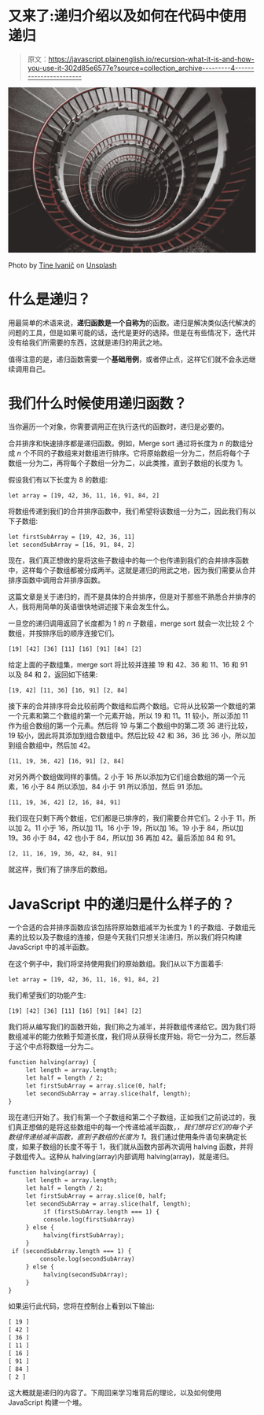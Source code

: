 # 又来了:递归介绍以及如何在代码中使用递归

> 原文：<https://javascript.plainenglish.io/recursion-what-it-is-and-how-you-use-it-302d85e6577e?source=collection_archive---------4----------------------->

![](img/53c094ec0de876cc2f45206b38d774ab.png)

Photo by [Tine Ivanič](https://unsplash.com/@tine999?utm_source=unsplash&utm_medium=referral&utm_content=creditCopyText) on [Unsplash](https://unsplash.com/s/photos/loop?utm_source=unsplash&utm_medium=referral&utm_content=creditCopyText)

# 什么是递归？

用最简单的术语来说，**递归函数是一个自称为**的函数。递归是解决类似迭代解决的问题的工具，但是如果可能的话，迭代是更好的选择。但是在有些情况下，迭代并没有给我们所需要的东西，这就是递归的用武之地。

值得注意的是，递归函数需要一个**基础用例**，或者停止点，这样它们就不会永远继续调用自己。

# 我们什么时候使用递归函数？

当你遍历一个对象，你需要调用正在执行迭代的函数时，递归是必要的。

合并排序和快速排序都是递归函数。例如，Merge sort 通过将长度为 *n* 的数组分成 *n* 个不同的子数组来对数组进行排序。它将原始数组一分为二，然后将每个子数组一分为二，再将每个子数组一分为二，以此类推，直到子数组的长度为 1。

假设我们有以下长度为 8 的数组:

```
let array = [19, 42, 36, 11, 16, 91, 84, 2]
```

将数组传递到我们的合并排序函数中，我们希望将该数组一分为二，因此我们有以下子数组:

```
let firstSubArray = [19, 42, 36, 11]
let secondSubArray = [16, 91, 84, 2]
```

现在，我们真正想做的是将这些子数组中的每一个也传递到我们的合并排序函数中，这样每个子数组都被分成两半。这就是递归的用武之地，因为我们需要从合并排序函数中调用合并排序函数。

这篇文章是关于递归的，而不是具体的合并排序，但是对于那些不熟悉合并排序的人，我将用简单的英语很快地讲述接下来会发生什么。

一旦您的递归调用返回了长度都为 1 的 *n* 子数组，merge sort 就会一次比较 2 个数组，并按排序后的顺序连接它们。

```
[19] [42] [36] [11] [16] [91] [84] [2]
```

给定上面的子数组集，merge sort 将比较并连接 19 和 42、36 和 11、16 和 91 以及 84 和 2，返回如下结果:

```
[19, 42] [11, 36] [16, 91] [2, 84]
```

接下来的合并排序将会比较前两个数组和后两个数组。它将从比较第一个数组的第一个元素和第二个数组的第一个元素开始，所以 19 和 11。11 较小，所以添加 11 作为组合数组的第一个元素。然后将 19 与第二个数组中的第二项 36 进行比较，19 较小，因此将其添加到组合数组中。然后比较 42 和 36，36 比 36 小，所以加到组合数组中，然后加 42。

```
[11, 19, 36, 42] [16, 91] [2, 84]
```

对另外两个数组做同样的事情。2 小于 16 所以添加为它们组合数组的第一个元素，16 小于 84 所以添加，84 小于 91 所以添加，然后 91 添加。

```
[11, 19, 36, 42] [2, 16, 84, 91]
```

我们现在只剩下两个数组，它们都是已排序的，我们需要合并它们。2 小于 11，所以加 2。11 小于 16，所以加 11。16 小于 19，所以加 16。19 小于 84，所以加 19。36 小于 84，42 也小于 84，所以加 36 再加 42。最后添加 84 和 91。

```
[2, 11, 16, 19, 36, 42, 84, 91]
```

就这样，我们有了排序后的数组。

# JavaScript 中的递归是什么样子的？

一个合适的合并排序函数应该包括将原始数组减半为长度为 1 的子数组、子数组元素的比较以及子数组的连接，但是今天我们只想关注递归，所以我们将只构建 JavaScript 中的减半函数。

在这个例子中，我们将坚持使用我们的原始数组。我们从以下方面着手:

```
let array = [19, 42, 36, 11, 16, 91, 84, 2]
```

我们希望我们的功能产生:

```
[19] [42] [36] [11] [16] [91] [84] [2]
```

我们将从编写我们的函数开始，我们称之为减半，并将数组传递给它。因为我们将数组减半的能力依赖于知道长度，我们将从获得长度开始，将它一分为二，然后基于这个中点将数组一分为二。

```
function halving(array) {
     let length = array.length;
     let half = length / 2;
     let firstSubArray = array.slice(0, half;
     let secondSubArray = array.slice(half, length);
}
```

现在递归开始了。我们有第一个子数组和第二个子数组，正如我们之前说过的，我们真正想做的是将这些数组中的每一个传递给减半函数，*，我们想将它们的每个子数组传递给减半函数，直到子数组的长度为 1*。我们通过使用条件语句来确定长度，如果子数组的长度不等于 1，我们就从函数内部再次调用 halving 函数，并将子数组传入。这种从 halving(array)内部调用 halving(array)，就是递归。

```
function halving(array) {
     let length = array.length;
     let half = length / 2;
     let firstSubArray = array.slice(0, half;
     let secondSubArray = array.slice(half, length);
          if (firstSubArray.length === 1) {
          console.log(firstSubArray)
     } else {
          halving(firstSubArray);
     }
 if (secondSubArray.length === 1) {
         console.log(secondSubArray)
     } else {
          halving(secondSubArray);
     }
}
```

如果运行此代码，您将在控制台上看到以下输出:

```
[ 19 ]
[ 42 ]
[ 36 ]
[ 11 ]
[ 16 ]
[ 91 ]
[ 84 ]
[ 2 ]
```

这大概就是递归的内容了。下周回来学习堆背后的理论，以及如何使用 JavaScript 构建一个堆。